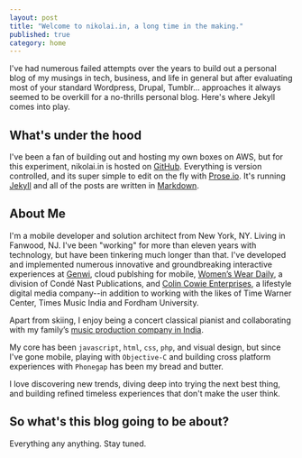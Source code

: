 ```yaml
---
layout: post
title: "Welcome to nikolai.in, a long time in the making."
published: true
category: home
---
```


I've had numerous failed attempts over the years to build out a personal blog of my musings in tech, business, and life in general but after evaluating most of your standard Wordpress, Drupal, Tumblr... approaches it always seemed to be overkill for a no-thrills personal blog. Here's where Jekyll comes into play.

What's under the hood
---------------------
I've been a fan of building out and hosting my own boxes on AWS, but for this experiment, nikolai.in is hosted on [GitHub](http://pages.github.com). Everything is version controlled, and its super simple to edit on the fly with [Prose.io](http://prose.io). It's running [Jekyll](https://github.com/mojombo/jekyll/) and all of the posts are written in [Markdown](http://daringfireball.net/projects/markdown/).

About Me
--------
I'm a mobile developer and solution architect from New York, NY. Living in Fanwood, NJ. I've been "working" for more than eleven years with technology, but have been tinkering much longer than that. I've developed and implemented numerous innovative and groundbreaking interactive experiences at [Genwi](http://genwi.com), cloud publshing for mobile, [Women’s Wear Daily](http://wwd.com), a division of Condé Nast Publications, and [Colin Cowie Enterprises](http://colincowieweddings.com), a lifestyle digital media company--in addition to working with the likes of Time Warner Center, Times Music India and Fordham University. 

Apart from skiing, I enjoy being a concert classical pianist and collaborating with my family’s [music production company in India](http://www.morescape.com).

My core has been `javascript`, `html`, `css`, `php`, and visual design, but since I've gone mobile, playing with `Objective-C` and building cross platform experiences with `Phonegap` has been my bread and butter.

I love discovering new trends, diving deep into trying the next best thing, and building refined timeless experiences that don't make the user think.

So what's this blog going to be about?
--------------------------------------
Everything any anything. Stay tuned.